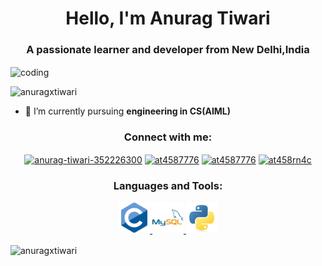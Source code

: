 <h1 align="center">Hello, I'm Anurag Tiwari</h1>
<h3 align="center">A passionate learner and developer from New Delhi,India</h3>

<img align="center" alt="coding" width="400" src="https://media1.tenor.com/images/ba6d7d37fa1e4ca966ac7328bf43b96c/tenor.gif?itemid=18657810">

<p align="left"> <img src="https://komarev.com/ghpvc/?username=anuragxtiwari&label=Profile%20views&color=0e75b6&style=flat" alt="anuragxtiwari" /> </p>

- 🔭 I’m currently pursuing **engineering in CS(AIML)**

<h3 align="center">Connect with me:</h3>
<p align="center">
<a href="https://linkedin.com/in/anurag-tiwari-352226300" target="blank"><img align="center" src="https://raw.githubusercontent.com/rahuldkjain/github-profile-readme-generator/master/src/images/icons/Social/linked-in-alt.svg" alt="anurag-tiwari-352226300" height="40" width="50" /></a>
<a href="https://www.hackerrank.com/at4587776" target="blank"><img align="center" src="https://raw.githubusercontent.com/rahuldkjain/github-profile-readme-generator/master/src/images/icons/Social/hackerrank.svg" alt="at4587776" height="40" width="50" /></a>
<a href="https://www.leetcode.com/at4587776" target="blank"><img align="center" src="https://raw.githubusercontent.com/rahuldkjain/github-profile-readme-generator/master/src/images/icons/Social/leet-code.svg" alt="at4587776" height="40" width="50" /></a>
<a href="https://auth.geeksforgeeks.org/user/at458rn4c" target="blank"><img align="center" src="https://raw.githubusercontent.com/rahuldkjain/github-profile-readme-generator/master/src/images/icons/Social/geeks-for-geeks.svg" alt="at458rn4c" height="40" width="50" /></a>
</p>

<h3 align="center">Languages and Tools:</h3>
<p align="center"> <a href="https://www.cprogramming.com/" target="_blank" rel="noreferrer"> <img src="https://raw.githubusercontent.com/devicons/devicon/master/icons/c/c-original.svg" alt="c" width="50" height="50"/> </a> <a href="https://www.mysql.com/" target="_blank" rel="noreferrer"> <img src="https://raw.githubusercontent.com/devicons/devicon/master/icons/mysql/mysql-original-wordmark.svg" alt="mysql" width="50" height="50"/> </a> <a href="https://www.python.org" target="_blank" rel="noreferrer"> <img src="https://raw.githubusercontent.com/devicons/devicon/master/icons/python/python-original.svg" alt="python" width="50" height="50"/> </a> </p>

<p><img align="center" src="https://github-readme-stats.vercel.app/api/top-langs?username=anuragxtiwari&show_icons=true&locale=en&layout=compact" alt="anuragxtiwari" /></p>
